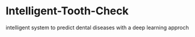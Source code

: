 # Intelligent-Tooth-Check
intelligent system to predict dental diseases with a deep learning approch
